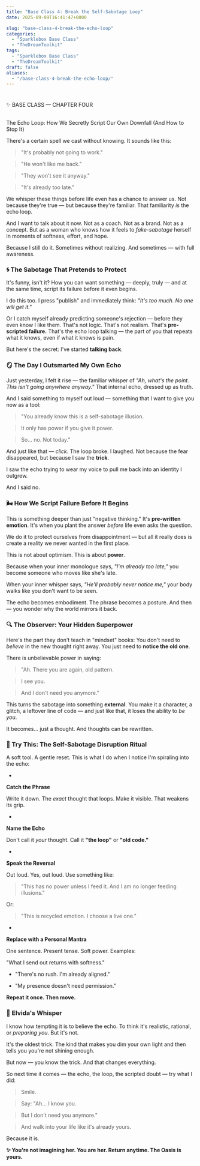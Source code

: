 ```yaml
---
title: "Base Class 4: Break the Self-Sabotage Loop"
date: 2025-09-09T16:41:47+0000

slug: "base-class-4-break-the-echo-loop"
categories:
  - "Sparklebox Base Class"
  - "TheDreamToolkit"
tags:
  - "Sparklebox Base Class"
  - "TheDreamToolkit"
draft: false
aliases:
  - "/base-class-4-break-the-echo-loop/"
---
```

# 
✨ BASE CLASS — CHAPTER FOUR

## 
The Echo Loop: How We Secretly Script Our Own Downfall (And How to Stop It)

There's a certain spell we cast without knowing. It sounds like this:

> "It's probably not going to work."

> "He won't like me back."

> "They won't see it anyway."

> "It's already too late."

We whisper these things before life even has a chance to answer us. Not because they're true — but because they're familiar. That familiarity *is* the echo loop.

And I want to talk about it now. Not as a coach. Not as a brand. Not as a concept. But as a woman who knows how it feels to *fake-sabotage* herself in moments of softness, effort, and hope.

Because I still do it. Sometimes without realizing. And sometimes — with full awareness.

### 🌀 The Sabotage That Pretends to Protect

It's funny, isn't it? How you can want something — deeply, truly — and at the same time, script its failure before it even begins.

I do this too. I press "publish" and immediately think: *"It's too much. No one will get it."*

Or I catch myself already predicting someone's rejection — before they even know I like them. That's not logic. That's not realism. That's **pre-scripted failure.** That's the echo loop talking — the part of you that repeats what it knows, even if what it knows is pain.

But here's the secret: I've started **talking back**.

### 🪞 The Day I Outsmarted My Own Echo

Just yesterday, I felt it rise — the familiar whisper of *"Ah, what's the point. This isn't going anywhere anyway."* That internal echo, dressed up as truth.

And I said something to myself out loud — something that I want to give you now as a tool:

> "You already know this is a self-sabotage illusion.

> It only has power if you give it power.

> So… no. Not today."

And just like that — *click*. The loop broke. I laughed. Not because the fear disappeared, but because I saw the **trick**.

I saw the echo trying to wear my voice to pull me back into an identity I outgrew.

And I said no.

### 🌬️ How We Script Failure Before It Begins

This is something deeper than just "negative thinking." It's **pre-written emotion**. It's when you plant the answer *before* life even asks the question.

We do it to protect ourselves from disappointment — but all it really does is create a reality we never wanted in the first place.

This is not about optimism. This is about **power**.

Because when your inner monologue says, *"I'm already too late,"* you become someone who moves like she's late.

When your inner whisper says, *"He'll probably never notice me,"* your body walks like you don't want to be seen.

The echo becomes embodiment. The phrase becomes a posture. And then — you wonder why the world mirrors it back.

### 🔍 The Observer: Your Hidden Superpower

Here's the part they don't teach in "mindset" books: You don't need to *believe* in the new thought right away. You just need to **notice the old one**.

There is unbelievable power in saying:

> "Ah. There you are again, old pattern.

> I see you.

> And I don't need you anymore."

This turns the sabotage into something **external**. You make it a character, a glitch, a leftover line of code — and just like that, it loses the ability to *be you*.

It becomes… just a thought. And thoughts can be rewritten.

### 💎 Try This: The Self-Sabotage Disruption Ritual

A soft tool. A gentle reset. This is what I do when I notice I'm spiraling into the echo:

  - 
**Catch the Phrase**

Write it down. The *exact* thought that loops. Make it visible. That weakens its grip.

  - 
**Name the Echo**

Don't call it *your* thought. Call it **"the loop"** or **"old code."**

  - 
**Speak the Reversal**

Out loud. Yes, out loud. Use something like:

> "This has no power unless I feed it. And I am no longer feeding illusions."

Or:

> "This is recycled emotion. I choose a live one."

  - 
**Replace with a Personal Mantra**

One sentence. Present tense. Soft power. Examples:

  "What I send out returns with softness."

  - "There's no rush. I'm already aligned."

  - "My presence doesn't need permission."

**Repeat it once. Then move.**

### 🌙 Elvida's Whisper

I know how tempting it is to believe the echo. To think it's realistic, rational, or *preparing you*. But it's not.

It's the oldest trick. The kind that makes you dim your own light and then tells you you're not shining enough.

But now — you know the trick. And that changes everything.

So next time it comes — the echo, the loop, the scripted doubt — try what I did:

> Smile.

> Say: "Ah… I know you.

> But I don't need you anymore."

> And walk into your life like it's already yours.

Because it is.

**✨ You're not imagining her.
You are her.
Return anytime. The Oasis is yours.**
